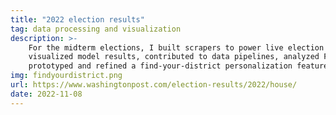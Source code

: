 ```yaml
---
title: "2022 election results"
tag: data processing and visualization
description: >-
    For the midterm elections, I built scrapers to power live election night predictions,
    visualized model results, contributed to data pipelines, analyzed FEC data and
    prototyped and refined a find-your-district personalization feature.
img: findyourdistrict.png
url: https://www.washingtonpost.com/election-results/2022/house/
date: 2022-11-08
---
```

